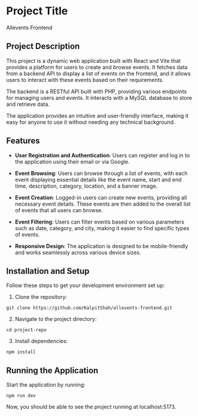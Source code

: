 # Project Title

Allevents Frontend

## Project Description

This project is a dynamic web application built with React and Vite that provides a platform for users to create and browse events. It fetches data from a backend API to display a list of events on the frontend, and it allows users to interact with these events based on their requirements.

The backend is a RESTful API built with PHP, providing various endpoints for managing users and events. It interacts with a MySQL database to store and retrieve data.

The application provides an intuitive and user-friendly interface, making it easy for anyone to use it without needing any technical background.

## Features

- **User Registration and Authentication**: Users can register and log in to the application using their email or via Google.

- **Event Browsing**: Users can browse through a list of events, with each event displaying essential details like the event name, start and end time, description, category, location, and a banner image.

- **Event Creation**: Logged-in users can create new events, providing all necessary event details. These events are then added to the overall list of events that all users can browse.

- **Event Filtering**: Users can filter events based on various parameters such as date, category, and city, making it easier to find specific types of events.

- **Responsive Design**: The application is designed to be mobile-friendly and works seamlessly across various device sizes.

## Installation and Setup

Follow these steps to get your development environment set up:

1. Clone the repository:

```
git clone https://github.com/KalpitShah/allevents-frontend.git
```

2. Navigate to the project directory:

```
cd project-repo
```

3. Install dependencies:

```
npm install
```

## Running the Application

Start the application by running:

```
npm run dev
```

Now, you should be able to see the project running at localhost:5173.
